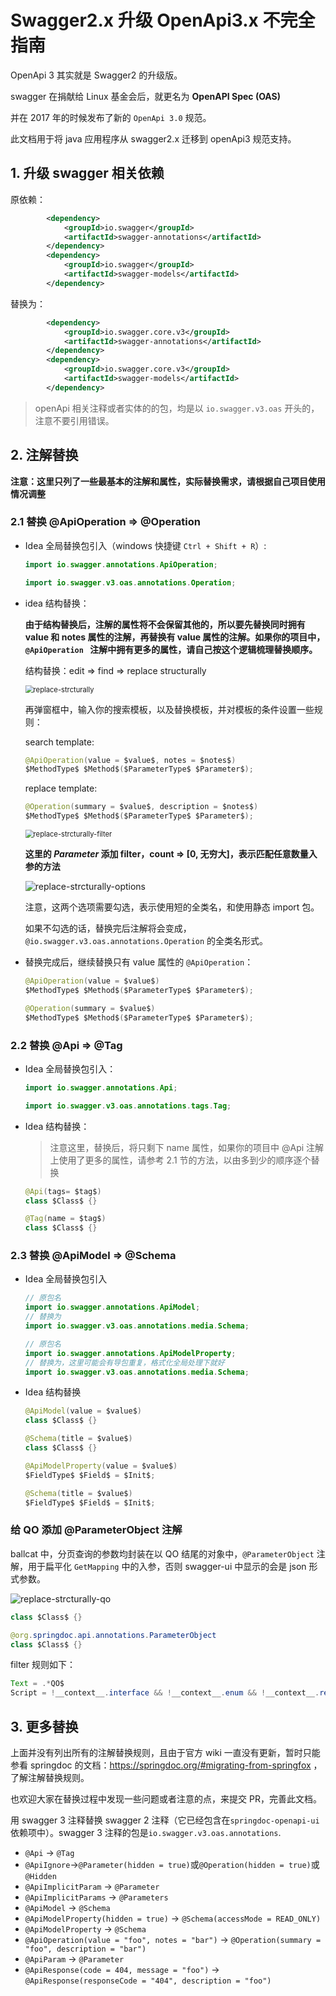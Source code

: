 # Swagger2.x  升级 OpenApi3.x 不完全指南

OpenApi 3 其实就是 Swagger2 的升级版。

swagger 在捐献给 Linux 基金会后，就更名为 **OpenAPI Spec (OAS)**

并在 2017 年的时候发布了新的 `OpenApi 3.0` 规范。

此文档用于将 java 应用程序从 swagger2.x 迁移到 openApi3 规范支持。


## 1. 升级 swagger 相关依赖

原依赖：

```xml
		<dependency>
			<groupId>io.swagger</groupId>
			<artifactId>swagger-annotations</artifactId>
		</dependency>
		<dependency>
			<groupId>io.swagger</groupId>
			<artifactId>swagger-models</artifactId>
		</dependency>
```

替换为：

```xml
		<dependency>
			<groupId>io.swagger.core.v3</groupId>
			<artifactId>swagger-annotations</artifactId>
		</dependency>
		<dependency>
			<groupId>io.swagger.core.v3</groupId>
			<artifactId>swagger-models</artifactId>
		</dependency>
```



>  openApi 相关注释或者实体的的包，均是以 `io.swagger.v3.oas` 开头的，注意不要引用错误。





## 2. 注解替换

**注意：这里只列了一些最基本的注解和属性，实际替换需求，请根据自己项目使用情况调整**



### 2.1 替换 @ApiOperation => @Operation

- Idea 全局替换包引入（windows 快捷键 `Ctrl + Shift + R`）:

    ```java
    import io.swagger.annotations.ApiOperation;
    ```
    
    ```java
    import io.swagger.v3.oas.annotations.Operation;
    ```



- idea 结构替换：

    **由于结构替换后，注解的属性将不会保留其他的，所以要先替换同时拥有 value 和 notes 属性的注解，再替换有 value 属性的注解。如果你的项目中，`@ApiOperation `  注解中拥有更多的属性，请自己按这个逻辑梳理替换顺序。**
    
    结构替换：edit => find => replace structurally
    
    <img src="img/openapi/replace-strcturally.png" alt="replace-strcturally" style="zoom: 80%;" />
    
    
    
    再弹窗框中，输入你的搜索模板，以及替换模板，并对模板的条件设置一些规则：
    
    search template:
    
    ```java
    @ApiOperation(value = $value$, notes = $notes$)
    $MethodType$ $Method$($ParameterType$ $Parameter$);
    ```
    
    replace template:
    
    ```java
    @Operation(summary = $value$, description = $notes$)
    $MethodType$ $Method$($ParameterType$ $Parameter$);
    ```
    
    
    <img src="./img/openapi/replace-strcturally-filter.png" alt="replace-strcturally-filter" style="zoom: 80%;" />
    
    **这里的 $Parameter$ 添加 filter，count => [0, 无穷大]，表示匹配任意数量入参的方法**
    
    
    
    ![replace-strcturally-options](./img/openapi/replace-strcturally-options.png)
    
    注意，这两个选项需要勾选，表示使用短的全类名，和使用静态 import 包。
    
    如果不勾选的话，替换完后注解将会变成，`@io.swagger.v3.oas.annotations.Operation` 的全类名形式。
    
    



- 替换完成后，继续替换只有 value 属性的 `@ApiOperation`：


    ```java
    @ApiOperation(value = $value$)
    $MethodType$ $Method$($ParameterType$ $Parameter$);
    ```
    
    ```java
    @Operation(summary = $value$)
    $MethodType$ $Method$($ParameterType$ $Parameter$);
    ```





### 2.2 替换 @Api => @Tag

- Idea 全局替换包引入：

    ```java
    import io.swagger.annotations.Api;
    ```
    
    ```java
    import io.swagger.v3.oas.annotations.tags.Tag;
    ```



- Idea 结构替换：

    >  注意这里，替换后，将只剩下 name 属性，如果你的项目中 @Api 注解上使用了更多的属性，请参考 2.1 节的方法，以由多到少的顺序逐个替换
    
    ```java
    @Api(tags= $tag$)
    class $Class$ {}
    ```
    
    ```java
    @Tag(name = $tag$)
    class $Class$ {}
    ```



### 2.3 替换 @ApiModel => @Schema

- Idea 全局替换包引入

    ```java
    // 原包名
    import io.swagger.annotations.ApiModel;	
    // 替换为
    import io.swagger.v3.oas.annotations.media.Schema;
    ```
    
    ```java
    // 原包名
    import io.swagger.annotations.ApiModelProperty;
    // 替换为，这里可能会有导包重复，格式化全局处理下就好
    import io.swagger.v3.oas.annotations.media.Schema;
    ```


- Idea 结构替换

    ```java
    @ApiModel(value = $value$)
    class $Class$ {}
    ```
    
    ```java
    @Schema(title = $value$)
    class $Class$ {}
    ```
    
    
    
    ```java
    @ApiModelProperty(value = $value$)
    $FieldType$ $Field$ = $Init$;
    ```
    
    ```java
    @Schema(title = $value$)
    $FieldType$ $Field$ = $Init$;
    ```





### 给 QO 添加 @ParameterObject 注解

ballcat 中，分页查询的参数均封装在以 QO 结尾的对象中，`@ParameterObject` 注解，用于扁平化 `GetMapping` 中的入参，否则 swagger-ui 中显示的会是 json 形式参数。

![replace-strcturally-qo](img/openapi/replace-strcturally-qo.png)

```java
class $Class$ {}
```

```java
@org.springdoc.api.annotations.ParameterObject
class $Class$ {}
```

filter 规则如下：
```java
Text = .*QO$
Script = !__context__.interface && !__context__.enum && !__context__.record
```












## 3. 更多替换

上面并没有列出所有的注解替换规则，且由于官方 wiki 一直没有更新，暂时只能参看 springdoc 的文档：https://springdoc.org/#migrating-from-springfox ，了解注解替换规则。

也欢迎大家在替换过程中发现一些问题或者注意的点，来提交 PR，完善此文档。



用 swagger 3 注释替换 swagger 2 注释（它已经包含在`springdoc-openapi-ui`依赖项中）。swagger 3 注释的包是`io.swagger.v3.oas.annotations`.

- `@Api` → `@Tag`
- `@ApiIgnore`→`@Parameter(hidden = true)`或`@Operation(hidden = true)`或`@Hidden`
- `@ApiImplicitParam` → `@Parameter`
- `@ApiImplicitParams` → `@Parameters`
- `@ApiModel` → `@Schema`
- `@ApiModelProperty(hidden = true)` → `@Schema(accessMode = READ_ONLY)`
- `@ApiModelProperty` → `@Schema`
- `@ApiOperation(value = "foo", notes = "bar")` → `@Operation(summary = "foo", description = "bar")`
- `@ApiParam` → `@Parameter`
- `@ApiResponse(code = 404, message = "foo")` → `@ApiResponse(responseCode = "404", description = "foo")`

